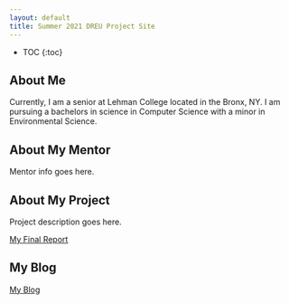 ```yaml
---
layout: default
title: Summer 2021 DREU Project Site
---
```


* TOC
{:toc}

## About Me

Currently, I am a senior at Lehman College located in the Bronx, NY. I am pursuing a bachelors in science in Computer Science
with a minor in Environmental Science. 

## About My Mentor

Mentor info goes here.

## About My Project

Project description goes here.

[My Final Report](files/finalreport.pdf)

## My Blog

[My Blog](blog.html)
